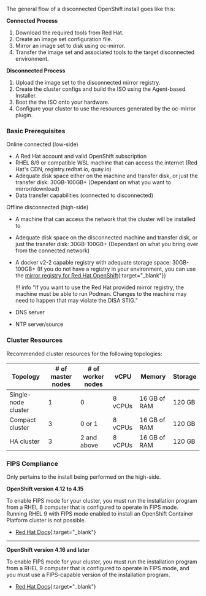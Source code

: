 The general flow of a disconnected OpenShift install goes like this: 

**Connected Process**

1. Download the required tools from Red Hat.
1. Create an image set configuration file.
1. Mirror an image set to disk using oc-mirror.
1. Transfer the image set and associated tools to the target disconnected environment.

**Disconnected Process**

1. Upload the image set to the disconnected mirror registry.
1. Create the cluster configs and build the ISO using the Agent-based Installer.
1. Boot the the ISO onto your hardware.
1. Configure your cluster to use the resources generated by the oc-mirror plugin.

### Basic Prerequisites
Online connected (low-side)
    
  - A Red Hat account and valid OpenShift subscription
  - RHEL 8/9 or compatible WSL machine that can access the internet (Red Hat's CDN, registry.redhat.io, quay.io)
  - Adequate disk space either on the machine and transfer disk, or just the transfer disk: 30GB-100GB+ (Dependant on what you want to mirror/download)
  - Data transfer capabilities (connected to disconnected)

Offline disconnected (high-side) 
  
  - A machine that can access the network that the cluster will be installed to
  - Adequate disk space on the disconnected machine and transfer disk, or just the transfer disk: 30GB-100GB+ (Dependant on what you bring over from the connected network)
  - A docker v2-2 capable registry with adequate storage space: 30GB-100GB+ (If you do not have a registry in your environment, you can use the [mirror registry for Red Hat OpenShift](https://docs.redhat.com/en/documentation/openshift_container_platform/4.18/html-single/disconnected_environments/index#installing-mirroring-creating-registry){:target="_blank"})
  
    !!! info "If you want to use the Red Hat provided mirror registry, the machine must be able to run Podman. Changes to the machine may need to happen that may violate the DISA STIG."
  
  - DNS server
  - NTP server/source

### Cluster Resources

Recommended cluster resources for the following topologies:

|Topology            |# of master nodes |# of worker nodes |vCPU    |Memory       |Storage |
|-                   |-                 |-                 |-       |-            |-       |
|Single-node cluster |1                 |0                 |8 vCPUs |16 GB of RAM |120 GB  |
|Compact cluster     |3                 |0 or 1            |8 vCPUs |16 GB of RAM |120 GB  |
|HA cluster          |3                 |2 and above       |8 vCPUs |16 GB of RAM |120 GB  |


### FIPS Compliance
Only pertains to the install being performed on the high-side.

**OpenShift version 4.12 to 4.15** 

To enable FIPS mode for your cluster, you must run the installation program from a RHEL 8 computer that is configured to operate in FIPS mode. Running RHEL 9 with FIPS mode enabled to install an OpenShift Container Platform cluster is not possible. 

  - [Red Hat Docs](https://docs.redhat.com/en/documentation/openshift_container_platform/4.12/html/installation_overview/installing-fips#installing-fips){:target="_blank"}

---

**OpenShift version 4.16 and later** 

To enable FIPS mode for your cluster, you must run the installation program from a RHEL 9 computer that is configured to operate in FIPS mode, and you must use a FIPS-capable version of the installation program. 
  
  - [Red Hat Docs](https://docs.redhat.com/en/documentation/openshift_container_platform/4.16/html/installation_overview/installing-fips#installing-fips){:target="_blank"}
